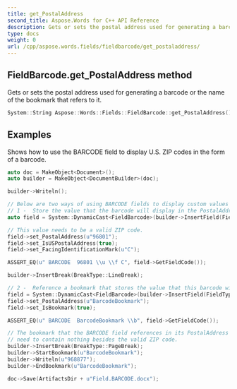 ```yaml
---
title: get_PostalAddress
second_title: Aspose.Words for C++ API Reference
description: Gets or sets the postal address used for generating a barcode or the name of the bookmark that refers to it. 
type: docs
weight: 0
url: /cpp/aspose.words.fields/fieldbarcode/get_postaladdress/
---
```

## FieldBarcode.get_PostalAddress method


Gets or sets the postal address used for generating a barcode or the name of the bookmark that refers to it.

```cpp
System::String Aspose::Words::Fields::FieldBarcode::get_PostalAddress()
```


## Examples




Shows how to use the BARCODE field to display U.S. ZIP codes in the form of a barcode. 
```cpp
auto doc = MakeObject<Document>();
auto builder = MakeObject<DocumentBuilder>(doc);

builder->Writeln();

// Below are two ways of using BARCODE fields to display custom values as barcodes.
// 1 -  Store the value that the barcode will display in the PostalAddress property:
auto field = System::DynamicCast<FieldBarcode>(builder->InsertField(FieldType::FieldBarcode, true));

// This value needs to be a valid ZIP code.
field->set_PostalAddress(u"96801");
field->set_IsUSPostalAddress(true);
field->set_FacingIdentificationMark(u"C");

ASSERT_EQ(u" BARCODE  96801 \\u \\f C", field->GetFieldCode());

builder->InsertBreak(BreakType::LineBreak);

// 2 -  Reference a bookmark that stores the value that this barcode will display:
field = System::DynamicCast<FieldBarcode>(builder->InsertField(FieldType::FieldBarcode, true));
field->set_PostalAddress(u"BarcodeBookmark");
field->set_IsBookmark(true);

ASSERT_EQ(u" BARCODE  BarcodeBookmark \\b", field->GetFieldCode());

// The bookmark that the BARCODE field references in its PostalAddress property
// need to contain nothing besides the valid ZIP code.
builder->InsertBreak(BreakType::PageBreak);
builder->StartBookmark(u"BarcodeBookmark");
builder->Writeln(u"968877");
builder->EndBookmark(u"BarcodeBookmark");

doc->Save(ArtifactsDir + u"Field.BARCODE.docx");
```

